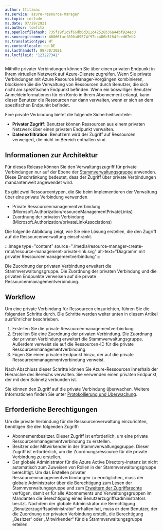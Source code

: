```yaml
---
author: tfitzmac
ms.service: azure-resource-manager
ms.topic: include
ms.date: 07/29/2021
ms.author: tomfitz
ms.openlocfilehash: 735f19f1c9f66db6d311c42528b36a44bf924ec0
ms.sourcegitcommit: 40866facf800a09574f97cc486b5f64fced67eb2
ms.translationtype: HT
ms.contentlocale: de-DE
ms.lasthandoff: 08/30/2021
ms.locfileid: "123227341"
---
```

Mithilfe privater Verbindungen können Sie über einen privaten Endpunkt in Ihrem virtuellen Netzwerk auf Azure-Dienste zugreifen. Wenn Sie private Verbindungen mit Azure Resource Manager-Vorgängen kombinieren, blockieren Sie die Verwaltung von Ressourcen durch Benutzer, die sich nicht am spezifischen Endpunkt befinden. Wenn ein böswilliger Benutzer Anmeldeinformationen für ein Konto in Ihrem Abonnement erlangt, kann dieser Benutzer die Ressourcen nur dann verwalten, wenn er sich an dem spezifischen Endpunkt befindet.

Eine private Verbindung bietet die folgende Sicherheitsvorteile:

* **Privater Zugriff**: Benutzer können Ressourcen aus einem privaten Netzwerk über einen privaten Endpunkt verwalten.
* **Datenexfiltration**: Benutzern wird der Zugriff auf Ressourcen verweigert, die nicht im Bereich enthalten sind.

## <a name="understand-architecture"></a>Informationen zur Architektur

Für dieses Release können Sie den Verwaltungszugriff für private Verbindungen nur auf der Ebene der [Stammverwaltungsgruppe](../articles/governance/management-groups/overview.md) anwenden. Diese Einschränkung bedeutet, dass der Zugriff über private Verbindungen mandantenweit angewendet wird.

Es gibt zwei Ressourcentypen, die Sie beim Implementieren der Verwaltung über eine private Verbindung verwenden.

* Private Ressourcenmanagementverbindung (Microsoft.Authorization/resourceManagementPrivateLinks)
* Zuordnung der privaten Verbindung (Microsoft.Authorization/privateLinkAssociations)

Die folgende Abbildung zeigt, wie Sie eine Lösung erstellen, die den Zugriff auf die Ressourcenverwaltung einschränkt.

:::image type="content" source="./media/resource-manager-create-rmpl/resource-management-private-link.svg" alt-text="Diagramm mit privater Ressourcenmanagementverbindung":::

Die Zuordnung der privaten Verbindung erweitert die Stammverwaltungsgruppe. Die Zuordnung der privaten Verbindung und die privaten Endpunkte verweisen auf die private Ressourcenmanagementverbindung.

## <a name="workflow"></a>Workflow

Um eine private Verbindung für Ressourcen einzurichten, führen Sie die folgenden Schritte durch. Die Schritte werden weiter unten in diesem Artikel ausführlicher beschrieben.

1. Erstellen Sie die private Ressourcenmanagementverbindung.
1. Erstellen Sie eine Zuordnung der privaten Verbindung. Die Zuordnung der privaten Verbindung erweitert die Stammverwaltungsgruppe. Außerdem verweist sie auf die Ressourcen-ID für die private Ressourcenmanagementverbindung.
1. Fügen Sie einen privaten Endpunkt hinzu, der auf die private Ressourcenmanagementverbindung verweist.

Nach Abschluss dieser Schritte können Sie Azure-Ressourcen innerhalb der Hierarchie des Bereichs verwalten. Sie verwenden einen privaten Endpunkt, der mit dem Subnetz verbunden ist.

Sie können den Zugriff auf die private Verbindung überwachen. Weitere Informationen finden Sie unter [Protokollierung und Überwachung](../articles/private-link/private-link-overview.md#logging-and-monitoring).

## <a name="required-permissions"></a>Erforderliche Berechtigungen

Um die private Verbindung für die Ressourcenverwaltung einzurichten, benötigen Sie den folgenden Zugriff:

* Abonnementbesitzer. Dieser Zugriff ist erforderlich, um eine private Ressourcenmanagementverbindung zu erstellen.
* Besitzer oder Mitwirkender in der Stammverwaltungsgruppe. Dieser Zugriff ist erforderlich, um die Zuordnungsressource für die private Verbindung zu erstellen.
* Der globale Administrator für die Azure Active Directory-Instanz ist nicht automatisch zum Zuweisen von Rollen in der Stammverwaltungsgruppe berechtigt. Um das Erstellen privater Ressourcenmanagementverbindungen zu ermöglichen, muss der globale Administrator über die Berechtigung zum Lesen der Stammverwaltungsgruppe und zum [Erweitern der Zugriffsrechte](../articles/role-based-access-control/elevate-access-global-admin.md) verfügen, damit er für alle Abonnements und Verwaltungsgruppen im Mandanten die Berechtigung eines Benutzerzugriffsadministrators besitzt. Nachdem der globale Administrator die Berechtigung „Benutzerzugriffsadministrator“ erhalten hat, muss er dem Benutzer, der die Zuordnung der privaten Verbindung erstellt, die Berechtigung „Besitzer“ oder „Mitwirkender“ für die Stammverwaltungsgruppe erteilen.